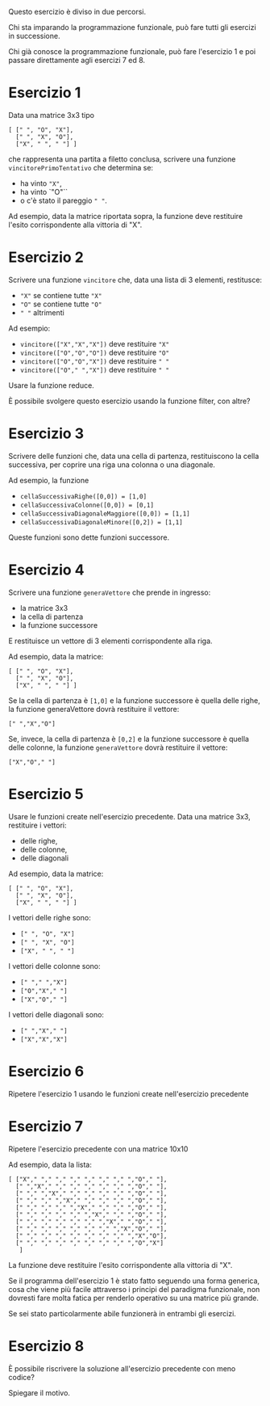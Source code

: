 Questo esercizio è diviso in due percorsi.

Chi sta imparando la programmazione funzionale, può fare tutti gli esercizi in successione.

Chi già conosce la programmazione funzionale, può fare l'esercizio 1 e poi passare direttamente agli esercizi 7 ed 8.

# Esercizio 1

Data una matrice 3x3 tipo

    [ [" ", "O", "X"],
      [" ", "X", "O"],
      ["X", " ", " "] ]

che rappresenta una partita a filetto conclusa,
scrivere una funzione `vincitorePrimoTentativo` che determina se:
* ha vinto `"X"`,
* ha vinto `"O"``
* o c'è stato il pareggio `" "`.

Ad esempio, data la matrice riportata sopra, la funzione deve restituire l'esito corrispondente alla vittoria di "X".

# Esercizio 2

Scrivere una funzione `vincitore` che, data una lista  di 3 elementi, restitusce:
* `"X"` se contiene tutte `"X"`
* `"O"` se contiene tutte `"O"`
* `" "` altrimenti

Ad esempio:
* `vincitore(["X","X","X"])` deve restituire `"X"`
* `vincitore(["O","O","O"])` deve restituire `"O"`
* `vincitore(["O","O","X"])` deve restituire `" "`
* `vincitore(["O"," ","X"])` deve restituire `" "`

Usare la funzione reduce.

È possibile svolgere questo esercizio usando la funzione filter, con altre?

# Esercizio 3

Scrivere delle funzioni che, data una cella di partenza, restituiscono la cella
successiva, per coprire una riga una colonna o una diagonale.

Ad esempio, la funzione
* `cellaSuccessivaRighe([0,0]) = [1,0]`
* `cellaSuccessivaColonne([0,0]) = [0,1]`
* `cellaSuccessivaDiagonaleMaggiore([0,0]) = [1,1]`
* `cellaSuccessivaDiagonaleMinore([0,2]) = [1,1]`

Queste funzioni sono dette funzioni successore.


# Esercizio 4

Scrivere una funzione `generaVettore` che prende in ingresso:
* la matrice 3x3
* la cella di partenza
* la funzione successore

E restituisce un vettore di 3 elementi corrispondente alla riga.

Ad esempio, data la matrice:

    [ [" ", "O", "X"],
      [" ", "X", "O"],
      ["X", " ", " "] ]

Se la cella di partenza è `[1,0]` e la funzione successore è quella delle righe,
la funzione generaVettore dovrà restituire il vettore:

`[" ","X","O"]`

Se, invece, la cella di partenza è `[0,2]` e la funzione successore è quella delle colonne,
la funzione `generaVettore` dovrà restituire il vettore:

`["X","O"," "]`

# Esercizio 5

Usare le funzioni create nell'esercizio precedente.
Data una matrice 3x3, restituire i vettori:
* delle righe,
* delle colonne,
* delle diagonali

Ad esempio, data la matrice:

    [ [" ", "O", "X"],
      [" ", "X", "O"],
      ["X", " ", " "] ]

I vettori delle righe sono:
* `[" ", "O", "X"]`
* `[" ", "X", "O"]`
* `["X", " ", " "]`

I vettori delle colonne sono:
* `[" "," ","X"]`
* `["O","X"," "]`
* `["X","O"," "]`

I vettori delle diagonali sono:
* `[" ","X"," "]`
* `["X","X","X"]`

# Esercizio 6

Ripetere l'esercizio 1 usando le funzioni create nell'esercizio precedente

# Esercizio 7

Ripetere l'esercizio precedente con una matrice 10x10

Ad esempio, data la lista:

    [ ["X"," "," "," "," "," "," "," ","O"," "],
      [" ","X"," "," "," "," "," "," ","O"," "],
      [" "," ","X"," "," "," "," "," ","O"," "],
      [" "," "," ","X"," "," "," "," ","O"," "],
      [" "," "," "," ","X"," "," "," ","O"," "],
      [" "," "," "," "," ","X"," "," ","O"," "],
      [" "," "," "," "," "," ","X"," ","O"," "],
      [" "," "," "," "," "," "," ","X","O"," "],
      [" "," "," "," "," "," "," "," ","X","O"],
      [" "," "," "," "," "," "," "," ","O","X"]
       ]


La funzione deve restituire l'esito corrispondente alla vittoria di "X".

Se il programma dell'esercizio 1 è stato fatto seguendo una forma generica, cosa che viene più facile attraverso i principi del paradigma funzionale,
non dovresti fare molta fatica per renderlo operativo su una matrice più grande.

Se sei stato particolarmente abile funzionerà in entrambi gli esercizi.

# Esercizio 8

È possibile riscrivere la soluzione all'esercizio precedente con meno codice?

Spiegare il motivo.
